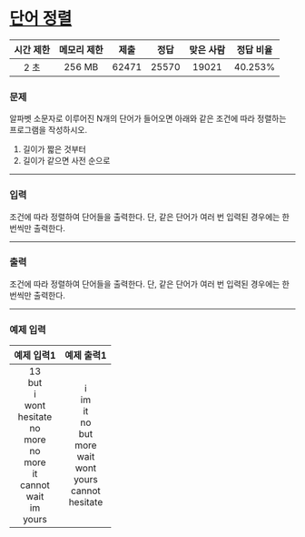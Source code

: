 # [단어 정렬](https://www.acmicpc.net/problem/1181)

<div align = center>

| 시간 제한 | 메모리 제한 |  제출  |  정답  | 맞은 사람 | 정답 비율 |
| :-------: | :---------: | :----: | :----: | :-------: | :-------: |
|   2 초    |   256  MB    | 62471 | 25570 |  19021   |  40.253%  |

</div>

### 문제

알파벳 소문자로 이루어진 N개의 단어가 들어오면 아래와 같은 조건에 따라 정렬하는 프로그램을 작성하시오.
1. 길이가 짧은 것부터
2. 길이가 같으면 사전 순으로

---

### 입력

조건에 따라 정렬하여 단어들을 출력한다. 단, 같은 단어가 여러 번 입력된 경우에는 한 번씩만 출력한다.

---

### 출력

조건에 따라 정렬하여 단어들을 출력한다. 단, 같은 단어가 여러 번 입력된 경우에는 한 번씩만 출력한다.

---

### 예제 입력

| 예제 입력1 | 예제 출력1 |
| :--------: | :--------: |
| 13<br/>but<br/>i<br/>wont<br/>hesitate<br/>no<br/>more<br/>no<br/>more<br/>it<br/>cannot<br/>wait<br/>im<br/>yours |  i<br/>im<br/>it<br/>no<br/>but<br/>more<br/>wait<br/>wont<br/>yours<br/>cannot<br/>hesitate |
